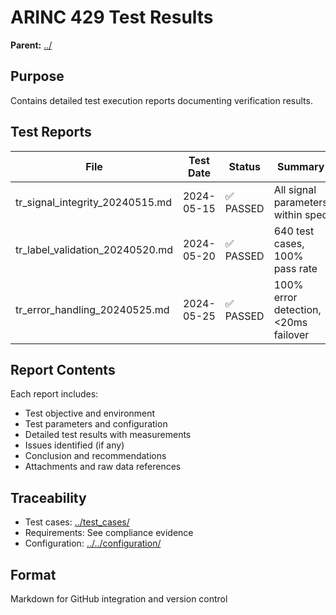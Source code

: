 # ARINC 429 Test Results

**Parent:** [../](../)

## Purpose

Contains detailed test execution reports documenting verification results.

## Test Reports

| File | Test Date | Status | Summary |
|------|-----------|--------|---------|
| tr_signal_integrity_20240515.md | 2024-05-15 | ✅ PASSED | All signal parameters within spec |
| tr_label_validation_20240520.md | 2024-05-20 | ✅ PASSED | 640 test cases, 100% pass rate |
| tr_error_handling_20240525.md | 2024-05-25 | ✅ PASSED | 100% error detection, <20ms failover |

## Report Contents

Each report includes:
- Test objective and environment
- Test parameters and configuration
- Detailed test results with measurements
- Issues identified (if any)
- Conclusion and recommendations
- Attachments and raw data references

## Traceability

- Test cases: [../test_cases/](../test_cases/)
- Requirements: See compliance evidence
- Configuration: [../../configuration/](../../configuration/)

## Format

Markdown for GitHub integration and version control
